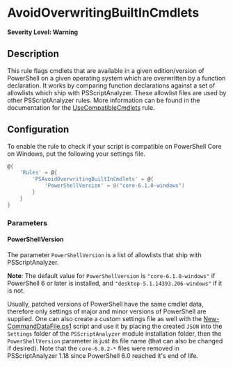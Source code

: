 # AvoidOverwritingBuiltInCmdlets

**Severity Level: Warning**

## Description

This rule flags cmdlets that are available in a given edition/version of PowerShell on a given operating system which are overwritten by a function declaration. It works by comparing function declarations against a set of allowlists which ship with PSScriptAnalyzer. These allowlist files are used by other PSScriptAnalyzer rules. More information can be found in the documentation for the [UseCompatibleCmdlets](./UseCompatibleCmdlets.md) rule.

## Configuration

To enable the rule to check if your script is compatible on PowerShell Core on Windows, put the following your settings file.


```PowerShell
@{
    'Rules' = @{
        'PSAvoidOverwritingBuiltInCmdlets' = @{
            'PowerShellVersion' = @("core-6.1.0-windows")
        }
    }
}
```

### Parameters

#### PowerShellVersion

The parameter `PowerShellVersion` is a list of allowlists that ship with PSScriptAnalyzer.

**Note**: The default value for `PowerShellVersion` is `"core-6.1.0-windows"` if PowerShell 6 or later is installed, and `"desktop-5.1.14393.206-windows"` if it is not.

Usually, patched versions of PowerShell have the same cmdlet data, therefore only settings of major and minor versions of PowerShell are supplied. One can also create a custom settings file as well with the [New-CommandDataFile.ps1](https://github.com/PowerShell/PSScriptAnalyzer/blob/development/Utils/New-CommandDataFile.ps1) script and use it by placing the created `JSON` into the `Settings` folder of the `PSScriptAnalyzer` module installation folder, then the `PowerShellVersion` parameter is just its file name (that can also be changed if desired).
Note that the `core-6.0.2-*` files were removed in PSScriptAnalyzer 1.18 since PowerShell 6.0 reached it's end of life.
